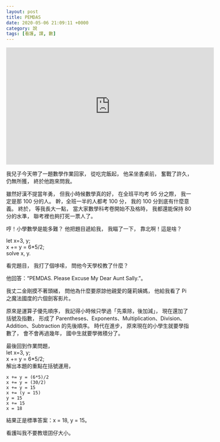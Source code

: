 ```yaml
---
layout: post
title: PEMDAS
date: 2020-05-06 21:09:11 +0000
category: 說
tags: [看護, 課, 數]
---
```


<iframe width="560" height="315" src="https://www.youtube.com/embed/H6syI3xiBBg" frameborder="0" allow="accelerometer; autoplay; encrypted-media; gyroscope; picture-in-picture" allowfullscreen></iframe>


我兒子今天帶了一題數學作業回家，
從吃完飯起，
他呆坐書桌前，
奮戰了許久，
仍無所獲，
終於他跑來問我。

<!--more-->

雖然好漢不提當年勇，
但我小時候數學真的好，
在全班平均考 95 分之際，
我一定是那 100 分的人。
幹，全班一半的人都考 100 分，
我的 100 分到底有什麼意義。
終於，
等我長大一點，
當大家數學科考卷開始不及格時，
我都還能保持 80 分的水準，
聯考裡也夠打死一票人了。

哼！小學數學是能多難？
他把題目遞給我，
我瞄了一下，
靠北啊！這是啥？


let x=3, y; <br />
x += y = 6*5/2; <br />
solve x, y.


看完題目，
我打了個哆嗦，
問他今天學校教了什麼？

他回答：“PEMDAS. Please Excuse My Dear Aunt Sally.”。

我丈二金剛摸不著頭緒，
問他為什麼要原諒他親愛的薩莉姨媽，
他給我看了 Pi 之魔法國度的六個劍客影片。

原來是運算子優先順序，
我記得小時候只學過「先乘除，後加減」，
現在還加了括號及指數，
形成了 Parentheses、Exponents、Multiplication、Division、Addition、Subtraction 的先後順序。
時代在進步，
原來現在的小學生就要學指數了，
會不會再過幾年，
國中生就要學微積分了。

最後回到作業問題，<br />
let x=3, y; <br />
x += y = 6*5/2; <br /> 
解出本題的重點在括號運用，
```
x += y = (6*5)/2
x += y = (30/2)
x += y = 15
x += (y = 15)
y = 15
x += 15
x = 18
```
結果正是標準答案：x = 18, y = 15。

看護叫我不要教壞囝仔大小。
